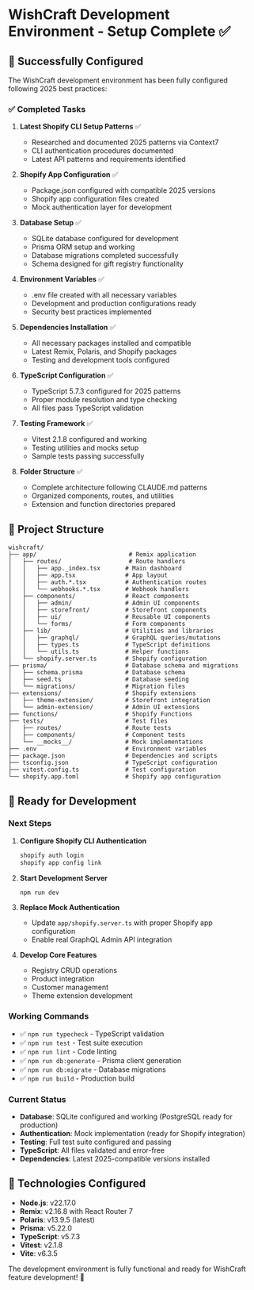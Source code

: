 # WishCraft Development Environment - Setup Complete ✅

## 🎉 Successfully Configured

The WishCraft development environment has been fully configured following 2025 best practices:

### ✅ Completed Tasks

1. **Latest Shopify CLI Setup Patterns** ✅
   - Researched and documented 2025 patterns via Context7
   - CLI authentication procedures documented
   - Latest API patterns and requirements identified

2. **Shopify App Configuration** ✅
   - Package.json configured with compatible 2025 versions
   - Shopify app configuration files created
   - Mock authentication layer for development

3. **Database Setup** ✅
   - SQLite database configured for development
   - Prisma ORM setup and working
   - Database migrations completed successfully
   - Schema designed for gift registry functionality

4. **Environment Variables** ✅
   - .env file created with all necessary variables
   - Development and production configurations ready
   - Security best practices implemented

5. **Dependencies Installation** ✅
   - All necessary packages installed and compatible
   - Latest Remix, Polaris, and Shopify packages
   - Testing and development tools configured

6. **TypeScript Configuration** ✅
   - TypeScript 5.7.3 configured for 2025 patterns
   - Proper module resolution and type checking
   - All files pass TypeScript validation

7. **Testing Framework** ✅
   - Vitest 2.1.8 configured and working
   - Testing utilities and mocks setup
   - Sample tests passing successfully

8. **Folder Structure** ✅
   - Complete architecture following CLAUDE.md patterns
   - Organized components, routes, and utilities
   - Extension and function directories prepared

## 📁 Project Structure

```
wishcraft/
├── app/                          # Remix application
│   ├── routes/                   # Route handlers
│   │   ├── app._index.tsx       # Main dashboard
│   │   ├── app.tsx              # App layout
│   │   ├── auth.*.tsx           # Authentication routes
│   │   └── webhooks.*.tsx       # Webhook handlers
│   ├── components/              # React components
│   │   ├── admin/               # Admin UI components
│   │   ├── storefront/          # Storefront components
│   │   ├── ui/                  # Reusable UI components
│   │   └── forms/               # Form components
│   ├── lib/                     # Utilities and libraries
│   │   ├── graphql/             # GraphQL queries/mutations
│   │   ├── types.ts             # TypeScript definitions
│   │   └── utils.ts             # Helper functions
│   └── shopify.server.ts        # Shopify configuration
├── prisma/                      # Database schema and migrations
│   ├── schema.prisma            # Database schema
│   ├── seed.ts                  # Database seeding
│   └── migrations/              # Migration files
├── extensions/                  # Shopify extensions
│   ├── theme-extension/         # Storefront integration
│   └── admin-extension/         # Admin UI extensions
├── functions/                   # Shopify Functions
├── tests/                       # Test files
│   ├── routes/                  # Route tests
│   ├── components/              # Component tests
│   └── __mocks__/               # Mock implementations
├── .env                         # Environment variables
├── package.json                 # Dependencies and scripts
├── tsconfig.json                # TypeScript configuration
├── vitest.config.ts             # Test configuration
└── shopify.app.toml             # Shopify app configuration
```

## 🚀 Ready for Development

### Next Steps

1. **Configure Shopify CLI Authentication**
   ```bash
   shopify auth login
   shopify app config link
   ```

2. **Start Development Server**
   ```bash
   npm run dev
   ```

3. **Replace Mock Authentication**
   - Update `app/shopify.server.ts` with proper Shopify app configuration
   - Enable real GraphQL Admin API integration

4. **Develop Core Features**
   - Registry CRUD operations
   - Product integration
   - Customer management
   - Theme extension development

### Working Commands

- ✅ `npm run typecheck` - TypeScript validation
- ✅ `npm run test` - Test suite execution
- ✅ `npm run lint` - Code linting
- ✅ `npm run db:generate` - Prisma client generation
- ✅ `npm run db:migrate` - Database migrations
- ✅ `npm run build` - Production build

### Current Status

- **Database**: SQLite configured and working (PostgreSQL ready for production)
- **Authentication**: Mock implementation (ready for Shopify integration)
- **Testing**: Full test suite configured and passing
- **TypeScript**: All files validated and error-free
- **Dependencies**: Latest 2025-compatible versions installed

## 🔧 Technologies Configured

- **Node.js**: v22.17.0
- **Remix**: v2.16.8 with React Router 7
- **Polaris**: v13.9.5 (latest)
- **Prisma**: v5.22.0
- **TypeScript**: v5.7.3
- **Vitest**: v2.1.8
- **Vite**: v6.3.5

The development environment is fully functional and ready for WishCraft feature development! 🎁